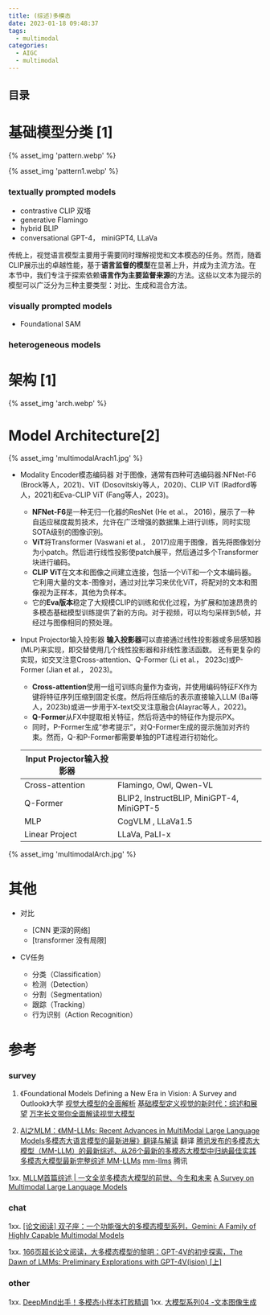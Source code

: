 ```yaml
---
title: (综述)多模态 
date: 2023-01-18 09:48:37
tags:
  - multimodal
categories:
  - AIGC  
  - multimodal
---
```


<p></p>
<!-- more -->

## 目录
<!-- toc -->

# 基础模型分类 [1]
{% asset_img  'pattern.webp' %}

{% asset_img  'pattern1.webp' %}

### textually prompted models 
  - contrastive
    CLIP  双塔
  - generative 
    Flamingo 
  - hybrid 
    BLIP
  - conversational
    GPT-4， miniGPT4, LLaVa

传统上，视觉语言模型主要用于需要同时理解视觉和文本模态的任务。然而，随着CLIP展示出的卓越性能，基于**语言监督的模型**在显著上升，并成为主流方法。在本节中，我们专注于探索依赖**语言作为主要监督来源**的方法。这些以文本为提示的模型可以广泛分为三种主要类型：对比、生成和混合方法。


###  visually prompted models
  - Foundational 
    SAM

###  heterogeneous  models

# 架构 [1]
{% asset_img  'arch.webp' %}


# Model Architecture[2]
{% asset_img  'multimodalArach1.jpg' %}

+ Modality Encoder模态编码器
	对于图像，通常有四种可选编码器:NFNet-F6 (Brock等人，2021)、ViT (Dosovitskiy等人，2020)、CLIP ViT (Radford等人，2021)和Eva-CLIP ViT (Fang等人，2023)。
	- **NFNet-F6**是一种无归一化器的ResNet (He et al.， 2016)，展示了一种自适应梯度裁剪技术，允许在广泛增强的数据集上进行训练，同时实现SOTA级别的图像识别。
	- **ViT**将Transformer (Vaswani et al.， 2017)应用于图像，首先将图像划分为小patch。然后进行线性投影使patch展平，然后通过多个Transformer块进行编码。
	- **CLIP ViT**在文本和图像之间建立连接，包括一个ViT和一个文本编码器。它利用大量的文本-图像对，通过对比学习来优化ViT，将配对的文本和图像视为正样本，其他为负样本。
	- 它的**Eva版本**稳定了大规模CLIP的训练和优化过程，为扩展和加速昂贵的多模态基础模型训练提供了新的方向。对于视频，可以均匀采样到5帧，并经过与图像相同的预处理。



+ Input Projector输入投影器
	**输入投影器**可以直接通过线性投影器或多层感知器(MLP)来实现，即交替使用几个线性投影器和非线性激活函数。
	还有更复杂的实现，如交叉注意Cross-attention、Q-Former (Li et al.， 2023c)或P-Former (Jian et al.， 2023)。
	
	- **Cross-attention**使用一组可训练向量作为查询，并使用编码特征FX作为键将特征序列压缩到固定长度。然后将压缩后的表示直接输入LLM (Bai等人，2023b)或进一步用于X-text交叉注意融合(Alayrac等人，2022)。 
	- **Q-Former**从FX中提取相关特征，然后将选中的特征作为提示PX。
	- 同时，P-Former生成“参考提示”，对Q-Former生成的提示施加对齐约束。然而，Q-和P-Former都需要单独的PT进程进行初始化。
	
	| Input Projector输入投影器 |                                           |
	| ------------------------- | ----------------------------------------- |
	| Cross-attention           | Flamingo, Owl, Qwen-VL                    |
	| Q-Former                  | BLIP2, InstructBLIP, MiniGPT-4, MiniGPT-5 |
	| MLP                       | CogVLM , LLaVa1.5                         |
	| Linear Project            | LLaVa, PaLI-x                             |
	
	


{% asset_img  'multimodalArch.jpg' %}


# 其他
+ 对比
  - [CNN  更深的网络]
  - [transformer 没有局限]
  
+ CV任务
  - 分类（Classification）
  - 检测（Detection）
  - 分割（Segmentation）
  - 跟踪（Tracking）
  - 行为识别（Action Recognition）
  
# 参考
### survey
1. 《Foundational Models Defining a New Era in Vision: A Survey and Outlook》大学
    [视觉大模型的全面解析](https://blog.csdn.net/qq_45368632/article/details/132180645)
    [基础模型定义视觉的新时代：综述和展望](https://zhuanlan.zhihu.com/p/655135848)
    [万字长文带你全面解读视觉大模型](https://zhuanlan.zhihu.com/p/648578542)

2. [AI之MLM：《MM-LLMs: Recent Advances in MultiModal Large Language Models多模态大语言模型的最新进展》翻译与解读](https://blog.csdn.net/qq_41185868/article/details/135877268) 翻译
   [腾讯发布的多模态大模型（MM-LLM）的最新综述、从26个最新的多模态大模型中归纳最佳实践](https://zhuanlan.zhihu.com/p/680487634)
   [多模态大模型最新完整综述 MM-LLMs](https://zhuanlan.zhihu.com/p/680955430)
   [mm-llms](https://mm-llms.github.io/archives/) 腾讯


1xx. [MLLM首篇综述 | 一文全览多模态大模型的前世、今生和未来](https://cloud.tencent.com/developer/article/2322835)
   [A Survey on Multimodal Large Language Models](https://arxiv.org/abs/2306.13549)


### chat
1xx. [[论文阅读] 双子座：一个功能强大的多模态模型系列，Gemini: A Family of Highly Capable Multimodal Models](https://zhuanlan.zhihu.com/p/670821058)

1xx. [166页超长论文阅读，大多模态模型的黎明：GPT-4V的初步探索，The Dawn of LMMs: Preliminary Explorations with GPT-4V(ision) [上]](https://zhuanlan.zhihu.com/p/663655741)


### other
1xx. [DeepMind出手！多模态小样本打败精调](https://zhuanlan.zhihu.com/p/511517344)
1xx. [大模型系列04 -文本图像生成](https://zhuanlan.zhihu.com/p/669757416)







